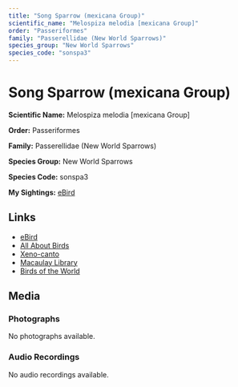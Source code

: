 ```yaml
---
title: "Song Sparrow (mexicana Group)"
scientific_name: "Melospiza melodia [mexicana Group]"
order: "Passeriformes"
family: "Passerellidae (New World Sparrows)"
species_group: "New World Sparrows"
species_code: "sonspa3"
---
```


# Song Sparrow (mexicana Group)

**Scientific Name:** Melospiza melodia [mexicana Group]

**Order:** Passeriformes

**Family:** Passerellidae (New World Sparrows)

**Species Group:** New World Sparrows

**Species Code:** sonspa3

**My Sightings:** [eBird](https://ebird.org/lifelist?r=world&time=life&spp=sonspa3)

## Links
* [eBird](https://ebird.org/species/sonspa3) 
* [All About Birds](https://www.allaboutbirds.org/guide/sonspa3) 
* [Xeno-canto](https://www.xeno-canto.org/species/sonspa3) 
* [Macaulay Library](https://search.macaulaylibrary.org/catalog?taxonCode=sonspa3&sort=rating_rank_desc)
* [Birds of the World](https://birdsoftheworld.org/bow/species/sonspa3)

## Media
### Photographs
No photographs available.

### Audio Recordings
No audio recordings available.
